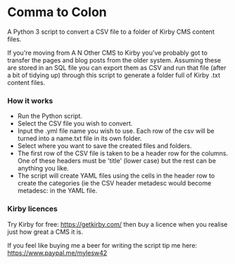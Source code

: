 # Comma to Colon

A Python 3 script to convert a CSV file to a folder of Kirby CMS content files.

If you're moving from A N Other CMS to Kirby you've probably got to transfer the pages and blog posts from the older system. Assuming these are stored in an SQL file you can export them as CSV and run that file (after a bit of tidying up) through this script to generate a folder full of Kirby .txt content files.

### How it works

+ Run the Python script.
+ Select the CSV file you wish to convert.
+ Input the .yml file name you wish to use. Each row of the csv will be turned into a name.txt file in its own folder.
+ Select where you want to save the created files and folders.
+ The first row of the CSV file is taken to be a header row for the columns. One of these headers must be 'title' (lower case) but the rest can be anything you like.
+ The script will create YAML files using the cells in the header row to create the categories (ie the CSV header metadesc would become metadesc: in the YAML file.

### Kirby licences

Try Kirby for free: https://getkirby.com/ then buy a licence when you realise just how great a CMS it is.

If you feel like buying me a beer for writing the script tip me here: https://www.paypal.me/mylesw42
